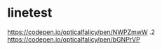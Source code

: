 # linetest
https://codepen.io/opticalfalicy/pen/NWPZmwW
.2
https://codepen.io/opticalfalicy/pen/bGNPrVP
